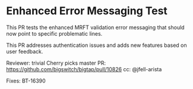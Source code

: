 # Enhanced Error Messaging Test

This PR tests the enhanced MRFT validation error messaging that should now point to specific problematic lines.

This PR addresses authentication issues and adds new features based on user feedback.

Reviewer: trivial
Cherry picks master PR: https://github.com/bigswitch/bigtap/pull/10826
cc: @jfell-arista

Fixes: BT-16390